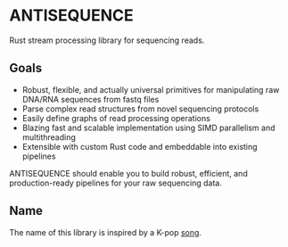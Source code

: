 # ANTISEQUENCE
Rust stream processing library for sequencing reads.

## Goals
* Robust, flexible, and actually universal primitives for manipulating raw DNA/RNA sequences from fastq files
* Parse complex read structures from novel sequencing protocols
* Easily define graphs of read processing operations
* Blazing fast and scalable implementation using SIMD parallelism and multithreading
* Extensible with custom Rust code and embeddable into existing pipelines

ANTISEQUENCE should enable you to build robust, efficient, and production-ready pipelines for your raw sequencing data.

## Name
The name of this library is inspired by a K-pop [song](https://youtu.be/pyf8cbqyfPs).

